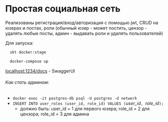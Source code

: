 # Простая социальная сеть

Реализованы регистрация/вход/авторизация с помощью jwt, CRUD на юзерах и постах, роли
(обычный юзер - может постить, цензор - удалять любые посты, админ - выдавать роли и удалять пользователей)

Для запуска:

```bash
  sbt docker:stage
```
```bash
  docker-compose up
```

[localhost:1234/docs](http://localhost:1234/docs/) - SwaggerUI

###### Как стать админом:

+ `docker exec -it postgres-db psql -U postgres -d network`
+ `INSERT INTO user_roles (user_id, role_id)
  VALUES (`*user_id*`, `*role_id*`);`
    + должно быть: user_id = 1 для первого юзера; role_id = 2 для цензора; role_id = 3 для админа

<!--

Перед запуском, чтобы отпустить кэширование докера:

docker-compose down --volumes
docker-compose build --no-cache

-->
